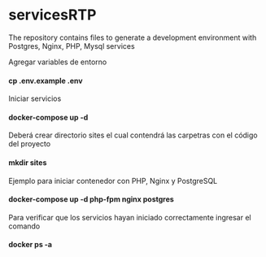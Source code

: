 # servicesRTP
The repository contains files to generate a development environment with Postgres, Nginx, PHP, Mysql services

Agregar variables de entorno
<h4>cp .env.example .env </h4>

Iniciar servicios
  <h4>docker-compose up -d <nombres del servicio> </h4>
  
Deberá crear directorio sites el cual contendrá las carpetras con el código del proyecto
  <h4>mkdir sites</h4>

Ejemplo para iniciar contenedor con PHP, Nginx y PostgreSQL
  <h4>docker-compose up -d php-fpm nginx postgres</h4>
  
Para verificar que los servicios hayan iniciado correctamente ingresar el comando
  <h4>docker ps -a</h4>
